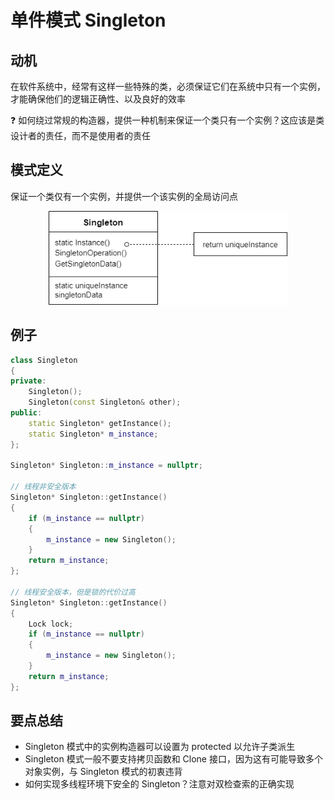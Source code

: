 # 单件模式 Singleton

## 动机

在软件系统中，经常有这样一些特殊的类，必须保证它们在系统中只有一个实例，才能确保他们的逻辑正确性、以及良好的效率

:question: 如何绕过常规的构造器，提供一种机制来保证一个类只有一个实例？这应该是类设计者的责任，而不是使用者的责任

## 模式定义

保证一个类仅有一个实例，并提供一个该实例的全局访问点

<div align="center"><img src="../images/单件模式.drawio.png" alt="单件模式" height=150 width= /></div>

## 例子

```cpp
class Singleton
{
private:
    Singleton();
    Singleton(const Singleton& other);
public:
    static Singleton* getInstance();
    static Singleton* m_instance;
};

Singleton* Singleton::m_instance = nullptr;

// 线程非安全版本
Singleton* Singleton::getInstance()
{
    if (m_instance == nullptr)
    {
        m_instance = new Singleton();
    }
    return m_instance;
};

// 线程安全版本，但是锁的代价过高
Singleton* Singleton::getInstance()
{
    Lock lock;
    if (m_instance == nullptr)
    {
        m_instance = new Singleton();
    }
    return m_instance;
};
```

## 要点总结

- Singleton 模式中的实例构造器可以设置为 protected 以允许子类派生
- Singleton 模式一般不要支持拷贝函数和 Clone 接口，因为这有可能导致多个对象实例，与 Singleton 模式的初衷违背
- 如何实现多线程环境下安全的 Singleton？注意对双检查索的正确实现
